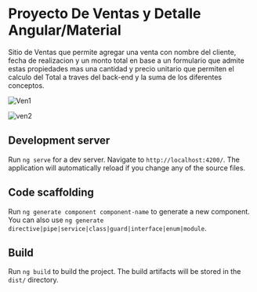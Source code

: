 # Proyecto De Ventas y Detalle Angular/Material

Sitio de Ventas que permite agregar una venta con nombre del cliente, fecha de realizacion y un monto total en base a un
formulario que admite estas propiedades mas una cantidad y precio unitario que permiten el calculo del Total a traves
del back-end y la suma de los diferentes conceptos.

![Ven1](https://user-images.githubusercontent.com/102115164/162787142-f768d4d6-2f1f-41d1-a7ce-cbb7a4c7e9ce.png)

![ven2](https://user-images.githubusercontent.com/102115164/162787181-aa8c75b2-657c-4967-b11a-75a682c6bd0e.png)



## Development server

Run `ng serve` for a dev server. Navigate to `http://localhost:4200/`. The application will automatically reload if you change any of the source files.

## Code scaffolding

Run `ng generate component component-name` to generate a new component. You can also use `ng generate directive|pipe|service|class|guard|interface|enum|module`.

## Build

Run `ng build` to build the project. The build artifacts will be stored in the `dist/` directory.

